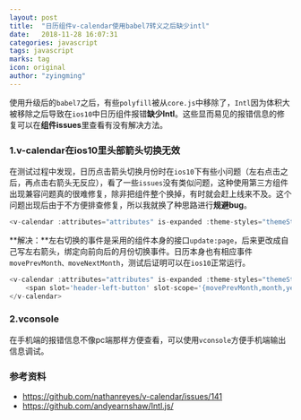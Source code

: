 ```yaml
---
layout: post
title:  "日历组件v-calendar使用babel7转义之后缺少intl"
date:   2018-11-28 16:07:31
categories: javascript
tags: javascript
marks: tag
icon: original
author: "zyingming"
---
```


使用升级后的`babel7`之后，有些`polyfill`被从`core.js`中移除了，`Intl`因为体积大被移除之后导致在`ios10`中日历组件报错**缺少Intl**。这些显而易见的报错信息的修复可以在**组件issues**里查看有没有解决方法。
### 1.v-calendar在ios10里头部箭头切换无效
在测试过程中发现，日历点击箭头切换月份时在`ios10`下有些小问题（左右点击之后，再点击右箭头无反应），看了一些`issues`没有类似问题，这种使用第三方组件出现兼容问题真的很难修复，除非把组件整个换掉，有时就会赶上线来不及。这个问题出现后由于不方便排查修复，所以我就换了种思路进行**规避bug**。

```javascript
<v-calendar :attributes="attributes" is-expanded :theme-styles="themeStyles" @update:page="pageChange"></v-calendar>
```

**解决：**左右切换的事件是采用的组件本身的接口`update:page`，后来更改成自己写左右箭头，绑定向前向后的月份切换事件。日历本身也有相应事件`movePrevMonth、moveNextMonth`，测试后证明可以在`ios10`正常运行。

```javascript
<v-calendar :attributes="attributes" is-expanded :theme-styles="themeStyles" @update:page="pageChange">
    <span slot='header-left-button' slot-scope='{movePrevMonth,month,year}' @click="changeCalendarPage(movePrevMonth,--month,year)"></span>
</v-calendar>
```

### 2.vconsole
在手机端的报错信息不像pc端那样方便查看，可以使用`vconsole`方便手机端输出信息调试。

### 参考资料
- https://github.com/nathanreyes/v-calendar/issues/141
- https://github.com/andyearnshaw/Intl.js/